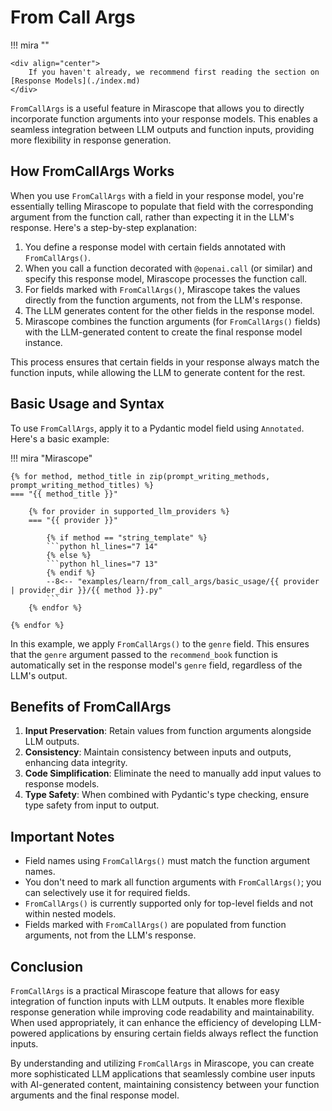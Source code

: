 # From Call Args

!!! mira ""

    <div align="center">
        If you haven't already, we recommend first reading the section on [Response Models](./index.md)
    </div>


`FromCallArgs` is a useful feature in Mirascope that allows you to directly incorporate function arguments into your response models. This enables a seamless integration between LLM outputs and function inputs, providing more flexibility in response generation.

## How FromCallArgs Works

When you use `FromCallArgs` with a field in your response model, you're essentially telling Mirascope to populate that field with the corresponding argument from the function call, rather than expecting it in the LLM's response. Here's a step-by-step explanation:

1. You define a response model with certain fields annotated with `FromCallArgs()`.
2. When you call a function decorated with `@openai.call` (or similar) and specify this response model, Mirascope processes the function call.
3. For fields marked with `FromCallArgs()`, Mirascope takes the values directly from the function arguments, not from the LLM's response.
4. The LLM generates content for the other fields in the response model.
5. Mirascope combines the function arguments (for `FromCallArgs()` fields) with the LLM-generated content to create the final response model instance.

This process ensures that certain fields in your response always match the function inputs, while allowing the LLM to generate content for the rest.

## Basic Usage and Syntax

To use `FromCallArgs`, apply it to a Pydantic model field using `Annotated`. Here's a basic example:

!!! mira "Mirascope"

    {% for method, method_title in zip(prompt_writing_methods, prompt_writing_method_titles) %}
    === "{{ method_title }}"

        {% for provider in supported_llm_providers %}
        === "{{ provider }}"

            {% if method == "string_template" %}
            ```python hl_lines="7 14"
            {% else %}
            ```python hl_lines="7 13"
            {% endif %}
            --8<-- "examples/learn/from_call_args/basic_usage/{{ provider | provider_dir }}/{{ method }}.py"
            ```
        {% endfor %}

    {% endfor %}



In this example, we apply `FromCallArgs()` to the `genre` field. This ensures that the `genre` argument passed to the `recommend_book` function is automatically set in the response model's `genre` field, regardless of the LLM's output.

## Benefits of FromCallArgs

1. **Input Preservation**: Retain values from function arguments alongside LLM outputs.
2. **Consistency**: Maintain consistency between inputs and outputs, enhancing data integrity.
3. **Code Simplification**: Eliminate the need to manually add input values to response models.
4. **Type Safety**: When combined with Pydantic's type checking, ensure type safety from input to output.

## Important Notes

- Field names using `FromCallArgs()` must match the function argument names.
- You don't need to mark all function arguments with `FromCallArgs()`; you can selectively use it for required fields.
- `FromCallArgs()` is currently supported only for top-level fields and not within nested models.
- Fields marked with `FromCallArgs()` are populated from function arguments, not from the LLM's response.

## Conclusion

`FromCallArgs` is a practical Mirascope feature that allows for easy integration of function inputs with LLM outputs. It enables more flexible response generation while improving code readability and maintainability. When used appropriately, it can enhance the efficiency of developing LLM-powered applications by ensuring certain fields always reflect the function inputs.

By understanding and utilizing `FromCallArgs` in Mirascope, you can create more sophisticated LLM applications that seamlessly combine user inputs with AI-generated content, maintaining consistency between your function arguments and the final response model.
